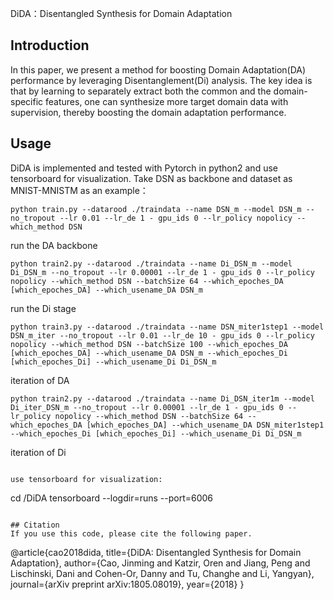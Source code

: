 DiDA：Disentangled Synthesis for Domain Adaptation
## Introduction
In this paper, we present a method for boosting Domain Adaptation(DA) performance by leveraging Disentanglement(Di) analysis. The key idea is that by learning to separately extract both the common and the domain-specific features, one can synthesize more target domain data with supervision, thereby boosting the domain adaptation performance. 

## Usage
DiDA is implemented and tested with Pytorch in python2 and use tensorboard for visualization.
Take DSN as backbone and dataset as MNIST-MNISTM as an example：

```
python train.py --datarood ./traindata --name DSN_m --model DSN_m --no_tropout --lr 0.01 --lr_de 1 - gpu_ids 0 --lr_policy nopolicy --which_method DSN
```
run the DA backbone
```
python train2.py --datarood ./traindata --name Di_DSN_m --model Di_DSN_m --no_tropout --lr 0.00001 --lr_de 1 - gpu_ids 0 --lr_policy nopolicy --which_method DSN --batchSize 64 --which_epoches_DA [which_epoches_DA] --which_usename_DA DSN_m
```
run the Di stage
```
python train3.py --datarood ./traindata --name DSN_miter1step1 --model DSN_m_iter --no_tropout --lr 0.01 --lr_de 10 - gpu_ids 0 --lr_policy nopolicy --which_method DSN --batchSize 100 --which_epoches_DA [which_epoches_DA] --which_usename_DA DSN_m --which_epoches_Di [which_epoches_Di] --which_usename_Di Di_DSN_m 
```
iteration of DA
```
python train2.py --datarood ./traindata --name Di_DSN_iter1m --model Di_iter_DSN_m --no_tropout --lr 0.00001 --lr_de 1 - gpu_ids 0 --lr_policy nopolicy --which_method DSN --batchSize 64 --which_epoches_DA [which_epoches_DA] --which_usename_DA DSN_miter1step1 --which_epoches_Di [which_epoches_Di] --which_usename_Di Di_DSN_m 
```
iteration of Di
```

use tensorboard for visualization:
```
cd <your path>/DiDA
tensorboard --logdir=runs --port=6006
```

## Citation
If you use this code, please cite the following paper.
```
@article{cao2018dida,
  title={DiDA: Disentangled Synthesis for Domain Adaptation},
  author={Cao, Jinming and Katzir, Oren and Jiang, Peng and Lischinski, Dani and Cohen-Or, Danny and Tu, Changhe and Li, Yangyan},
  journal={arXiv preprint arXiv:1805.08019},
  year={2018}
}
```
